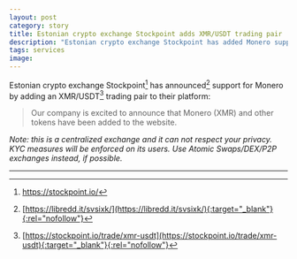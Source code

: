 ```yaml
---
layout: post
category: story
title: Estonian crypto exchange Stockpoint adds XMR/USDT trading pair
description: "Estonian crypto exchange Stockpoint has added Monero support by listing an XMR/USDT trading pair to their platform."
tags: services
image: 
---
```


Estonian crypto exchange Stockpoint[^1] has announced[^2] support for Monero by adding an XMR/USDT[^3] trading pair to their platform:

> Our company is excited to announce that  Monero (XMR) and other tokens have been added to the website.

*Note: this is a centralized exchange and it can not respect your privacy. KYC measures will be enforced on its users. Use Atomic Swaps/DEX/P2P exchanges instead, if possible.*

---

[^1]: https://stockpoint.io/
[^2]: [https://libredd.it/svsixk/](https://libredd.it/svsixk/){:target="_blank"}{:rel="nofollow"}
[^3]: [https://stockpoint.io/trade/xmr-usdt](https://stockpoint.io/trade/xmr-usdt){:target="_blank"}{:rel="nofollow"}
